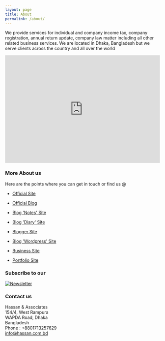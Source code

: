 ```yaml
---
layout: page
title: About
permalink: /about/
---
```


We provide services for individual and company income tax, company registration, annual return update, company law matter including all other related business services. We are located in Dhaka, Bangladesh but we serve clients across the country and all over the world

<iframe width="100%" height="350" src="https://www.youtube.com/embed/0cKd0fOGh10" frameborder="0" allow="accelerometer; autoplay; clipboard-write; encrypted-media; gyroscope; picture-in-picture" allowfullscreen></iframe>

### More About us

Here are the points where you can get in touch or find us @

- [Official Site](https://hassan.com.bd)

- [Official Blog](https://blog.hassan.com.bd)

- [Blog 'Notes' Site](https://notes.hassan.com.bd)

- [Blog 'Diary' Site](https://diary.hassan.com.bd)

- [Blogger Site](https://blogger.hassan.com.bd)

- [Blog 'Wordpress' Site](https://hassanandassociates.wordpress.com)

- [Business Site](https://hassanandassociates.business.site)

- [Portfolio Site](https://taxadvisor.com.bd)

### Subscribe to our 

<a href="https://hassan.com.bd/subscribe/" target="_blank"><img src="https://diary.hassan.com.bd/images/logos/nw.png" alt="Newsletter" style="height: auto !important;width: auto !important;" ></a>

### Contact us

Hassan & Associates <br> 154/4, West Rampura <br> WAPDA Road, Dhaka <br> Bangladesh <br> Phone : +8801713257629 <br>
[info@hassan.com.bd](mailto:info@hassan.com.bd)